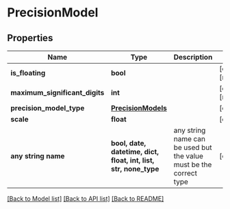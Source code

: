 # PrecisionModel


## Properties
Name | Type | Description | Notes
------------ | ------------- | ------------- | -------------
**is_floating** | **bool** |  | [optional] [readonly] 
**maximum_significant_digits** | **int** |  | [optional] [readonly] 
**precision_model_type** | [**PrecisionModels**](PrecisionModels.md) |  | [optional] 
**scale** | **float** |  | [optional] 
**any string name** | **bool, date, datetime, dict, float, int, list, str, none_type** | any string name can be used but the value must be the correct type | [optional]

[[Back to Model list]](../README.md#documentation-for-models) [[Back to API list]](../README.md#documentation-for-api-endpoints) [[Back to README]](../README.md)


